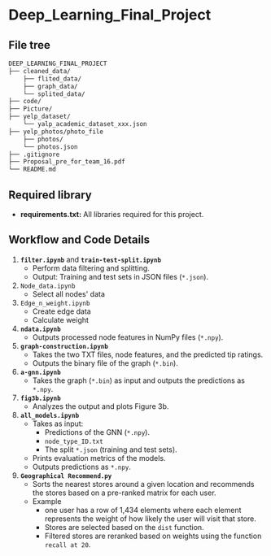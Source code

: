 # Deep_Learning_Final_Project
## File tree
```markdown DEEP_LEARNING_FINAL_PROJECT
DEEP_LEARNING_FINAL_PROJECT
├── cleaned_data/
    ├── flited_data/
    ├── graph_data/
    └── splited_data/
├── code/
├── Picture/
├── yelp_dataset/
    └── yalp_academic_dataset_xxx.json
├── yelp_photos/photo_file
    ├── photos/
    └── photos.json
├── .gitignore
├── Proposal_pre_for_team_16.pdf
└── README.md
```
## Required library
- **requirements.txt:** All libraries required for this project.

## Workflow and Code Details

1. **`filter.ipynb`** and **`train-test-split.ipynb`**
   - Perform data filtering and splitting.
   - Output: Training and test sets in JSON files (`*.json`).
2. `Node_data.ipynb`
   - Select all nodes' data
3. `Edge_n_weight.ipynb`
   - Create edge data
   - Calculate weight
4. **`ndata.ipynb`**
   - Outputs processed node features in NumPy files (`*.npy`).
5. **`graph-construction.ipynb`**
   - Takes the two TXT files, node features, and the predicted tip ratings.
   - Outputs the binary file of the graph (`*.bin`).
6. **`a-gnn.ipynb`**
   - Takes the graph (`*.bin`) as input and outputs the predictions as `*.npy`.
7. **`fig3b.ipynb`**
   - Analyzes the output and plots Figure 3b.
8. **`all_models.ipynb`**
   - Takes as input:
     - Predictions of the GNN (`*.npy`).
     - `node_type_ID.txt`
     - The split `*.json` (training and test sets).
   - Prints evaluation metrics of the models.
   - Outputs predictions as `*.npy`.
9. **`Geographical Recommend.py`**
   - Sorts the nearest stores around a given location and recommends the stores based on a pre-ranked matrix for each user.
   - Example
     - one user has a row of 1,434 elements where each element represents the weight of how likely the user will visit that store.
     - Stores are selected based on the `dist` function.
     - Filtered stores are reranked based on weights using the function `recall at 20`.

